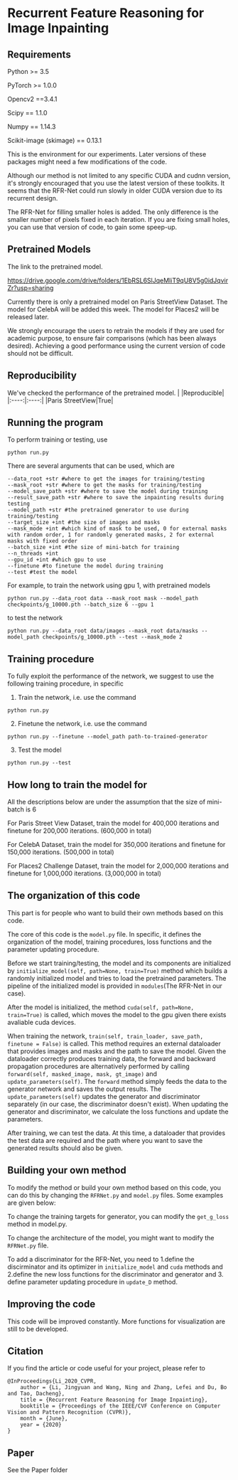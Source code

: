 # Recurrent Feature Reasoning for Image Inpainting
## Requirements
Python >= 3.5

PyTorch >= 1.0.0

Opencv2 ==3.4.1

Scipy == 1.1.0

Numpy == 1.14.3

Scikit-image (skimage) == 0.13.1

This is the environment for our experiments. Later versions of these packages might need a few modifications of the code.

Although our method is not limited to any specific CUDA and cudnn version, it's strongly encouraged that you use the latest version of these toolkits. It seems that the RFR-Net could run slowly in older CUDA version due to its recurrent design.

The RFR-Net for filling smaller holes is added. The only difference is the smaller number of pixels fixed in each iteration.  If you are fixing small holes, you can use that version of code, to gain some speep-up.

## Pretrained Models

The link to the pretrained model.

https://drive.google.com/drive/folders/1EbRSL6SlJqeMliT9qU8V5g0idJqvirZr?usp=sharing

Currently there is only a pretrained model on Paris StreetView Dataset. The model for CelebA will be added this week. The model for Places2 will be released later. 

We strongly encourage the users to retrain the models if they are used for academic purpose, to ensure fair comparisons (which has been always desired). Achieving a good performance using the current version of code should not be difficult.

## Reproducibility

We've checked the performance of the pretrained model. 
| |Reproducible|
|:----:|:----:|
|Paris StreetView|True|

## Running the program
To perform training or testing, use 
```
python run.py
```
There are several arguments that can be used, which are
```
--data_root +str #where to get the images for training/testing
--mask_root +str #where to get the masks for training/testing
--model_save_path +str #where to save the model during training
--result_save_path +str #where to save the inpainting results during testing
--model_path +str #the pretrained generator to use during training/testing
--target_size +int #the size of images and masks
--mask_mode +int #which kind of mask to be used, 0 for external masks with random order, 1 for randomly generated masks, 2 for external masks with fixed order
--batch_size +int #the size of mini-batch for training
--n_threads +int
--gpu_id +int #which gpu to use
--finetune #to finetune the model during training
--test #test the model
```
For example, to train the network using gpu 1, with pretrained models
```
python run.py --data_root data --mask_root mask --model_path checkpoints/g_10000.pth --batch_size 6 --gpu 1
```
to test the network
```
python run.py --data_root data/images --mask_root data/masks --model_path checkpoints/g_10000.pth --test --mask_mode 2
```
## Training procedure
To fully exploit the performance of the network, we suggest to use the following training procedure, in specific

1. Train the network, i.e. use the command
```
python run.py
```

2. Finetune the network, i.e. use the command
```
python run.py --finetune --model_path path-to-trained-generator
```

3. Test the model
```
python run.py --test
```
## How long to train the model for

All the descriptions below are under the assumption that the size of mini-batch is 6

For Paris Street View Dataset, train the model for 400,000 iterations and finetune for 200,000 iterations. (600,000 in total)

For CelebA Dataset, train the model for 350,000 iterations and finetune for 150,000 iterations. (500,000 in total)

For Places2 Challenge Dataset, train the model for 2,000,000 iterations and finetune for 1,000,000 iterations. (3,000,000 in total)

## The organization of this code

This part is for people who want to build their own methods based on this code.

The core of this code is the `model.py` file. In specific, it defines the organization of the model, training procedures, loss functions and the parameter updating procedure.

Before we start training/testing, the model and its components are initialized by `initialize_model(self, path=None, train=True)` method which builds a randomly initialized model and tries to load the pretrained parameters. The pipeline of the initialized model is provided in `modules`(The RFR-Net in our case).

After the model is initialized, the method `cuda(self, path=None, train=True)` is called, which moves the model to the gpu given there exists avaliable cuda devices.

When training the network, `train(self, train_loader, save_path, finetune = False)`  is called. This method requires an external dataloader that provides images and masks and the path to save the model. Given the dataloader correctly produces training data, the forward and backward propagation procedures are alternatively performed by calling `forward(self, masked_image, mask, gt_image)` and `update_parameters(self)`. The `forward` method simply feeds the data to the generator network and saves the output results. The `update_parameters(self)` updates the generator and discriminator separately (in our case, the discriminator doesn't exist). When updating the generator and discriminator, we calculate the loss functions and update the parameters.

After training, we can test the data. At this time, a dataloader that provides the test data are required and the path where you want to save the generated results should also be given.
## Building your own method
To modify the method or build your own method based on this code, you can do this by changing the `RFRNet.py` and `model.py` files.
Some examples are given below:

To change the training targets for generator, you can modify the `get_g_loss` method in model.py.

To change the architecture of the model, you might want to modify the `RFRNet.py` file.

To add a discriminator for the RFR-Net, you need to 1.define the discirminator and its optimizer in `initialize_model` and `cuda` methods and 2.define the new loss functions for the discriminator and generator and 3. define parameter updating procedure in `update_D` method.
## Improving the code
This code will be improved constantly. More functions for visualization are still to be developed.
## Citation
If you find the article or code useful for your project, please refer to
```
@InProceedings{Li_2020_CVPR,
	author = {Li, Jingyuan and Wang, Ning and Zhang, Lefei and Du, Bo and Tao, Dacheng},
	title = {Recurrent Feature Reasoning for Image Inpainting},
	booktitle = {Proceedings of the IEEE/CVF Conference on Computer Vision and Pattern Recognition (CVPR)},
	month = {June},
	year = {2020}
}
```
## Paper
See the Paper folder